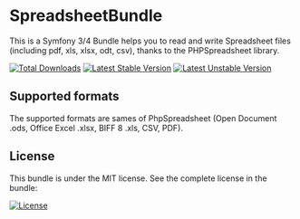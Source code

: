 # SpreadsheetBundle

This is a Symfony 3/4 Bundle helps you to read and write Spreadsheet files (including pdf, xls, xlsx, odt, csv), thanks to the PHPSpreadsheet library.

[![Total Downloads](https://poser.pugx.org/roromix/SpreadsheetBundle/downloads.png)](https://packagist.org/packages/roromix/SpreadsheetBundle)
[![Latest Stable Version](https://poser.pugx.org/roromix/SpreadsheetBundle/v/stable.png)](https://packagist.org/packages/roromix/SpreadsheetBundle)
[![Latest Unstable Version](https://poser.pugx.org/roromix/SpreadsheetBundle/v/unstable.png)](https://packagist.org/packages/roromix/SpreadsheetBundle)

## Supported formats

The supported formats are sames of PhpSpreadsheet (Open Document .ods, Office Excel .xlsx, BIFF 8 .xls, CSV, PDF).

## License

This bundle is under the MIT license. See the complete license in the bundle:

[![License](https://poser.pugx.org/roromix/SpreadsheetBundle/license.png)](LICENSE)
